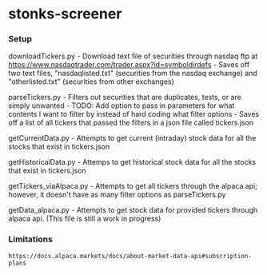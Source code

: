 # stonks-screener

### Setup
downloadTickers.py
    - Download text file of securities through nasdaq ftp at https://www.nasdaqtrader.com/trader.aspx?id=symboldirdefs
    - Saves off two text files, "nasdaqlisted.txt" (securities from the nasdaq exchange) and "otherlisted.txt" (securities from other exchanges)

parseTickers.py
    - Filters out securities that are duplicates, tests, or are simply unwanted
    - TODO: Add option to pass in parameters for what contents I want to filter by instead of hard coding what filter options
    - Saves off a list of all tickers that passed the filters in a json file called tickers.json

getCurrentData.py
    - Attempts to get current (intraday) stock data for all the stocks that exist in tickers.json

getHistoricalData.py
    - Attemps to get historical stock data for all the stocks that exist in tickers.json

getTickers_viaAlpaca.py
    - Attempts to get all tickers through the alpaca api; however, it doesn't have as many filter options as parseTickers.py 

getData_alpaca.py
    - Attempts to get stock data for provided tickers through alpaca api. (This file is still a work in progress)


### Limitations

    https://docs.alpaca.markets/docs/about-market-data-api#subscription-plans
